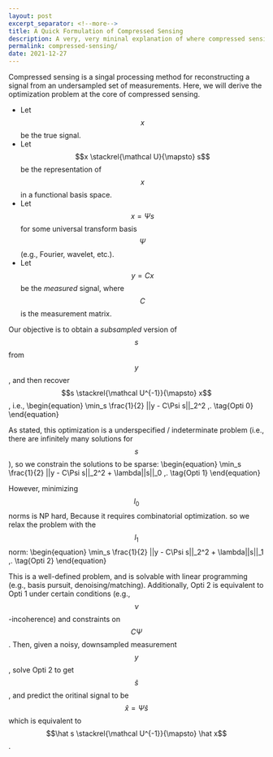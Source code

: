 ```yaml
---
layout: post
excerpt_separator: <!--more-->
title: A Quick Formulation of Compressed Sensing
description: A very, very mininal explanation of where compressed sensing comes from.
permalink: compressed-sensing/
date: 2021-12-27
---
```


Compressed sensing is a singal processing method for reconstructing a signal from an undersampled set of measurements.
Here, we will derive the optimization problem at the core of compressed sensing.

- Let $$x$$ be the true signal.
- Let $$x \stackrel{\mathcal U}{\mapsto} s$$ be the representation of $$x$$ in a functional basis space.
- Let $$x = \Psi s$$ for some universal transform basis $$\Psi$$ (e.g., Fourier, wavelet, etc.).
- Let $$y = Cx$$ be the *measured* signal, where $$C$$ is the measurement matrix.

Our objective is to obtain a *subsampled* version of $$s$$ from $$y$$, and then recover $$s \stackrel{\mathcal U^{-1}}{\mapsto} x$$,
i.e.,
\begin{equation}
    \min_s \frac{1}{2} ||y - C\Psi s||_2^2 \,. \tag{Opti 0}
\end{equation}

As stated, this optimization is a underspecified / indeterminate problem (i.e., there are infinitely many solutions for $$s$$),
so we constrain the solutions to be sparse:
\begin{equation}
    \min_s \frac{1}{2} ||y - C\Psi s||_2^2 + \lambda||s||_0 \,. \tag{Opti 1}
\end{equation}

However, minimizing $$l_0$$ norms is NP hard,<span class="sidenote-number"></span>
<span class="sidenote">
    Because it requires combinatorial optimization.
</span> so we relax the problem with the $$l_1$$ norm:
\begin{equation}
    \min_s \frac{1}{2} ||y - C\Psi s||_2^2 + \lambda||s||_1 \,. \tag{Opti 2}
\end{equation}

This is a well-defined problem, and is solvable with linear programming (e.g., basis pursuit, denoising/matching).
Additionally, Opti 2 is equivalent to Opti 1 under certain conditions (e.g., $$\nu$$-incoherence) and constraints on $$C\Psi$$.
Then, given a noisy, downsampled measurement $$y$$, solve Opti 2 to get $$\hat s$$, and predict the oritinal signal to be $$\hat x = \Psi \hat s$$ which is equivalent to $$\hat s \stackrel{\mathcal U^{-1}}{\mapsto} \hat x$$.

